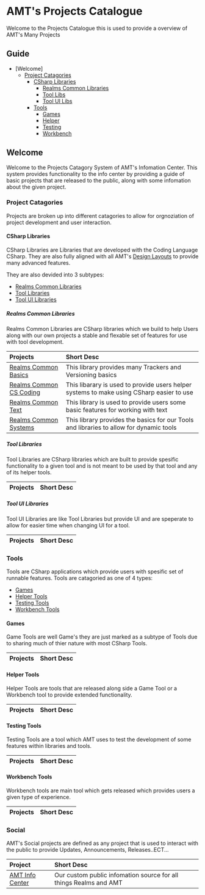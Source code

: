 [Page Current]:https://github.com/Ancient-Majik-Tech/AMT-Info-Center/blob/main/Projects/Projects%20Home.md

[Sec Welcome]:https://github.com/Ancient-Majik-Tech/AMT-Info-Center/blob/main/Projects/Projects%20Home.md#welcome
[Sec ProjectCatagories]:https://github.com/Ancient-Majik-Tech/AMT-Info-Center/blob/main/Projects/Projects%20Home.md#project-catagories
[Sec CSLibs]:https://github.com/Ancient-Majik-Tech/AMT-Info-Center/blob/main/Projects/Projects%20Home.md#csharp-libraries
[Sec ToolLibs]:https://github.com/Ancient-Majik-Tech/AMT-Info-Center/blob/main/Projects/Projects%20Home.md#tool-libraries
[Sec CommonLibs]:https://github.com/Ancient-Majik-Tech/AMT-Info-Center/blob/main/Projects/Projects%20Home.md#realms-common-libraries
[Sec ToolUiLibs]:https://github.com/Ancient-Majik-Tech/AMT-Info-Center/blob/main/Projects/Projects%20Home.md#tool-ui-libraries
[Sec Tools]:https://github.com/Ancient-Majik-Tech/AMT-Info-Center/blob/main/Projects/Projects%20Home.md#tools
[Sec Testing]:https://github.com/Ancient-Majik-Tech/AMT-Info-Center/blob/main/Projects/Projects%20Home.md#testing-tools
[Sec GameTools]:https://github.com/Ancient-Majik-Tech/AMT-Info-Center/blob/main/Projects/Projects%20Home.md#games
[Sec HelperTools]:https://github.com/Ancient-Majik-Tech/AMT-Info-Center/blob/main/Projects/Projects%20Home.md#helper-tools
[Sec WorkbenchTool]:https://github.com/Ancient-Majik-Tech/AMT-Info-Center/blob/main/Projects/Projects%20Home.md#workbench-tools
[Sec Social]:https://github.com/Ancient-Majik-Tech/AMT-Info-Center/blob/main/Projects/Projects%20Home.md#social

[Page DesignHome]:https://github.com/Ancient-Majik-Tech/AMT-Info-Center/blob/main/Design/Design%20Layouts%20Home.md

[Proj InfoCenter]:https://github.com/Ancient-Majik-Tech/AMT-Info-Center/blob/main/Projects/Social/Info%20Center/AMT%20Info%20Center.md
[Proj RCBasics]:https://github.com/Ancient-Majik-Tech/AMT-Info-Center/blob/main/Projects/Common/RC%20Basics.md
[Proj RCCode]:https://github.com/Ancient-Majik-Tech/AMT-Info-Center/blob/main/Projects/Common/RC%20Code.md
[Proj RCText]:https://github.com/Ancient-Majik-Tech/AMT-Info-Center/blob/main/Projects/Common/RC%20Text.md
[Proj RCSystems]:https://github.com/Ancient-Majik-Tech/AMT-Info-Center/blob/main/Projects/Common/RC%20Systems.md

# AMT's Projects Catalogue

Welcome to the Projects Catalogue this is used to provide a overview of AMT's Many Projects


## Guide
- [Welcome]
	- [Project Catagories][Sec ProjectCatagories]
		- [CSharp Libraries][Sec CSLibs]
			- [Realms Common Libraries][Sec CommonLibs]
			- [Tool Libs][Sec ToolLibs]
			- [Tool UI Libs][Sec ToolUILibs]
		- [Tools][Sec Tools]
			- [Games][Sec GameTools]
			- [Helper][Sec HelperTools]
			- [Testing][Sec Testing]
			- [Workbench][Sec WorkbenchTool]

## Welcome

Welcome to the Projects Catagory System of AMT's Infomation Center. This system provides functionality to the info center by providing a guide of basic projects that are released to the public, along with some infomation about the given project.


### Project Catagories

Projects are broken up into different catagories to allow for orgnoziation of project development and user interaction.


#### CSharp Libraries

CSharp Libraries are Libraries that are developed with the Coding Language CSharp. They are also fully aligned with all AMT's [Design Layouts][Page DesignHome] to provide many advanced features.

They are also devided into 3 subtypes:

- [Realms Common Libraries][Sec CommonLibs]
- [Tool Libraries][Sec ToolLibs]
- [Tool UI Libraries][Sec ToolUILibs]

##### **Realms Common Libraries**

Realms Common Libraries are CSharp libraries which we build to help Users along with our own projects a stable and flexable set of features for use with tool development.

|Projects|Short Desc|
|:---|:---|
|[Realms Common Basics][Proj RCBasics]|This library provides many Trackers and Versioning basics|
|[Realms Common CS Coding][Proj RCCode]|This libarary is used to provide users helper systems to make using CSharp easier to use|
|[Realms Common Text][Proj RCText]|This library is used to provide users some basic features for working with text|
|[Realms Common Systems][Proj RCSystems]|This library provides the basics for our Tools and libraries to allow for dynamic tools|

##### **Tool Libraries**

Tool Libraries are CSharp libraries which are built to provide spesific functionality to a given tool and is not meant to be used by that tool and any of its helper tools.

|Projects|Short Desc|
|:---|:---|

##### **Tool UI Libraries**

Tool UI Libraries are like Tool Libraries but provide UI and are speperate to allow for easier time when changing UI for a tool.

|Projects|Short Desc|
|:---|:---|

### Tools

Tools are CSharp applications which provide users with spesific set of runnable features. Tools are catagoried as one of 4 types:

- [Games][Sec GameTools]
- [Helper Tools][Sec HelperTools]
- [Testing Tools][Sec Testing]
- [Workbench Tools][Sec WorkbenchTool]

#### **Games**

Game Tools are well Game's they are just marked as a subtype of Tools due to sharing much of thier nature with most CSharp Tools.

|Projects|Short Desc|
|:---|:---|

#### **Helper Tools**

Helper Tools are tools that are released along side a Game Tool or a Workbench tool to provide extended functionality.

|Projects|Short Desc|
|:---|:---|

#### **Testing Tools**

Testing Tools are a tool which AMT uses to test the development of some features within libraries and tools.

|Projects|Short Desc|
|:---|:---|


#### **Workbench Tools**

Workbench tools are main tool which gets released which provides users a given type of experience.

|Projects|Short Desc|
|:---|:---|


### **Social**

AMT's Social projects are defined as any project that is used to interact with the public to provide Updates, Announcements, Releases..ECT...

|Project|Short Desc|
|:---|:---|
|[AMT Info Center][Proj InfoCenter]|Our custom public infomation source for all things Realms and AMT|